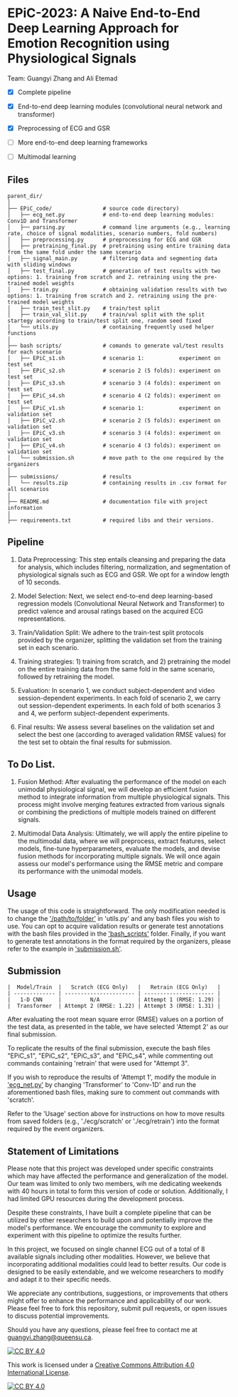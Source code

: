 # EPiC-2023: A Naive End-to-End Deep Learning Approach for Emotion Recognition using Physiological Signals


Team: Guangyi Zhang and Ali Etemad 



- [x] Complete pipeline
- [x] End-to-end deep learning modules (convolutional neural network and transformer)
- [x] Preprocessing of ECG and GSR
- [ ] More end-to-end deep learning frameworks
- [ ] Multimodal learning



## Files 


```shell
parent_dir/
│
├── EPiC_code/                # source code directory)
│   ├── ecg_net.py            # end-to-end deep learning modules: Conv1D and Transformer
│   ├── parsing.py            # command line arguments (e.g., learning rate, choice of signal modalities, scenario numbers, fold numbers)
│   ├── preprocessing.py      # preprocessing for ECG and GSR
│   ├── pretraining_final.py  # pretraining using entire training data from the same fold under the same scenario
│   ├── signal_main.py        # filtering data and segmenting data with sliding windows
│   ├── test_final.py         # generation of test results with two options: 1. training from scratch and 2. retraining using the pre-trained model weights
│   ├── train.py              # obtaining validation results with two options: 1. training from scratch and 2. retraining using the pre-trained model weights
│   ├── train_test_slit.py    # train/test split
│   ├── train_val_slit.py     # train/val split with the split startegy according to train/test split one, random seed fixed
│   └── utils.py              # containing frequently used helper functions
│
├── bash scripts/             # comands to generate val/test results for each scenario
│   ├── EPiC_s1.sh            # scenario 1:           experiment on test set 
│   ├── EPiC_s2.sh            # scenario 2 (5 folds): experiment on test set
│   ├── EPiC_s3.sh            # scenario 3 (4 folds): experiment on test set
│   ├── EPiC_s4.sh            # scenario 4 (2 folds): experiment on test set
│   ├── EPiC_v1.sh            # scenario 1:           experiment on validation set
│   ├── EPiC_v2.sh            # scenario 2 (5 folds): experiment on validation set
│   ├── EPiC_v3.sh            # scenario 3 (4 folds): experiment on validation set
│   ├── EPiC_v4.sh            # scenario 4 (3 folds): experiment on validation set
│   └── submission.sh         # move path to the one required by the organizers
│
├── submissions/              # results
│   └── results.zip           # containing results in .csv format for all scenarios
│
├── README.md                 # documentation file with project information
│
├── requirements.txt          # required libs and their versions.

```


## Pipeline 
1. Data Preprocessing: This step entails cleansing and preparing the data for analysis, which includes filtering, normalization, and segmentation of physiological signals such as ECG and GSR. We opt for a window length of 10 seconds.

2. Model Selection: Next, we select end-to-end deep learning-based regression models (Convolutional Neural Network and Transformer) to predict valence and arousal ratings based on the acquired ECG representations.

3. Train/Validation Split: We adhere to the train-test split protocols provided by the organizer, splitting the validation set from the training set in each scenario.

4. Training strategies: 1) training from scratch, and 2) pretraining the model on the entire training data from the same fold in the same scenario, followed by retraining the model.

5. Evaluation: In scenario 1, we conduct subject-dependent and video session-dependent experiments. In each fold of scenario 2, we carry out session-dependent experiments. In each fold of both scenarios 3 and 4, we perform subject-dependent experiments.

6. Final results: We assess several baselines on the validation set and select the best one (according to averaged validation RMSE values) for the test set to obtain the final results for submission.

## To Do List. 
1. Fusion Method: After evaluating the performance of the model on each unimodal physiological signal, we will develop an efficient fusion method to integrate information from multiple physiological signals. This process might involve merging features extracted from various signals or combining the predictions of multiple models trained on different signals.

2. Multimodal Data Analysis: Ultimately, we will apply the entire pipeline to the multimodal data, where we will preprocess, extract features, select models, fine-tune hyperparameters, evaluate the models, and devise fusion methods for incorporating multiple signals. We will once again assess our model's performance using the RMSE metric and compare its performance with the unimodal models.

## Usage
The usage of this code is straightforward. The only modification needed is to change the ['/path/to/folder'](./EPiC_code/utils.py#LL12C2-L12C32) in 'utils.py' and any bash files you wish to use. You can opt to acquire validation results or generate test annotations with the bash files provided in the ['bash_scripts'](./bash_scripts) folder. Finally, if you want to generate test annotations in the format required by the organizers, please refer to the example in ['submission.sh'](./bash_scripts/submission.sh).

## Submission
```
|  Model/Train  |   Scratch (ECG Only)   |   Retrain (ECG Only)   |
| ------------- | ---------------------- | ---------------------- |
|   1-D CNN     |         N/A            | Attempt 1 (RMSE: 1.29) |
|  Transformer  | Attempt 2 (RMSE: 1.22) | Attempt 3 (RMSE: 1.31) |
```

After evaluating the root mean square error (RMSE) values on a portion of the test data, as presented in the table, we have selected 'Attempt 2' as our final submission.

To replicate the results of the final submission, execute the bash files "EPiC_s1", "EPiC_s2", "EPiC_s3", and "EPiC_s4", while commenting out commands containing 'retrain' that were used for "Attempt 3". 

If you wish to reproduce the results of 'Attempt 1', modify the module in ['ecg_net.py'](./EPiC_code/ecg_net.py) by changing 'Transformer' to 'Conv-1D' and run the aforementioned bash files, making sure to comment out commands with 'scratch'.

Refer to the 'Usage' section above for instructions on how to move results from saved folders (e.g., './ecg/scratch' or './ecg/retrain') into the format required by the event organizers.


## Statement of Limitations

Please note that this project was developed under specific constraints which may have affected the performance and generalization of the model. Our team was limited to only two members, wih me dedicating weekends with 40 hours in total to form this version of code or solution. Additionally, I had limited GPU resources during the development process.

Despite these constraints, I have built a complete pipeline that can be utilized by other researchers to build upon and potentially improve the model's performance. We encourage the community to explore and experiment with this pipeline to optimize the results further.

In this project, we focused on single channel ECG out of a total of 8 available signals including other modalities. However, we believe that incorporating additional modalities could lead to better results. Our code is designed to be easily extendable, and we welcome researchers to modify and adapt it to their specific needs.

We appreciate any contributions, suggestions, or improvements that others might offer to enhance the performance and applicability of our work. Please feel free to fork this repository, submit pull requests, or open issues to discuss potential improvements. 

Should you have any questions, please feel free to contact me at guangyi.zhang@queensu.ca.


[![CC BY 4.0][cc-by-shield]][cc-by]

This work is licensed under a
[Creative Commons Attribution 4.0 International License][cc-by].

[![CC BY 4.0][cc-by-image]][cc-by]

[cc-by]: http://creativecommons.org/licenses/by/4.0/
[cc-by-image]: https://i.creativecommons.org/l/by/4.0/88x31.png
[cc-by-shield]: https://img.shields.io/badge/License-CC%20BY%204.0-lightgrey.svg

